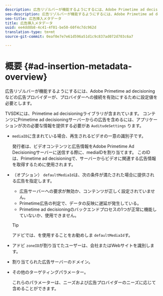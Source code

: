 ```yaml
---
description: 広告リゾルバーが機能するようにするには、Adobe Primetime ad decisioningなどの広告プロバイダーが、プロバイダーへの接続を有効にするために設定値を必要とします。
seo-description: 広告リゾルバーが機能するようにするには、Adobe Primetime ad decisioningなどの広告プロバイダーが、プロバイダーへの接続を有効にするために設定値を必要とします。
seo-title: 広告挿入メタデータ
title: 広告挿入メタデータ
uuid: ee4dd8b8-4c41-4f01-be50-60f4c7dc962d
translation-type: tm+mt
source-git-commit: 0eaf0e7e7e61d596a51d1c9c837ad072d703c6a7

---
```



# 概要 {#ad-insertion-metadata-overview}

広告リゾルバーが機能するようにするには、Adobe Primetime ad decisioningなどの広告プロバイダーが、プロバイダーへの接続を有効にするために設定値を必要とします。

TVSDKには、Primetime ad decisioningライブラリが含まれています。 コンテンツにPrimetime ad decisioningサーバーからの広告を含めるには、アプリケーションが次の必要な情報を提供する必要があ `AuditudeSettings` ります。

* `mediaID`に含まれている場合、再生されるビデオの一意の識別子です。

   発行者は、ビデオコンテンツと広告情報をAdobe Primetime Ad Decisioningサーバーに送信する際に、mediaIDを割り当てます。 このIDは、Primetime ad decisioningで、サーバーからビデオに関連する広告情報を取得するために使用されます。

* （オプション） `defaultMediaId`は、次の条件が満たされた場合に提供される広告を指定します。

   * 広告サーバーへの要求が無効か、コンテンツが正しく設定されていません。
   * Primetime広告の判定で、データの反映に遅延が発生している。
   * Primetime ad decisioningのバックエンドプロセスの1つが正常に機能していないか、使用できません。
   >[!TIP]
   >
   >アドビでは、を使用することをお勧めしま `defaultMediaId`す。

* アドビ `zoneID`が割り当てたユーザーは、会社またはWebサイトを識別します。
* 割り当てられた広告サーバーのドメイン。
* その他のターゲティングパラメーター。

   これらのパラメーターは、ニーズおよび広告プロバイダーのニーズに応じて含めることができます。